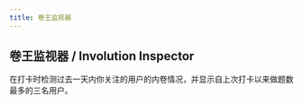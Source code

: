 ```yaml
---
title: 卷王监视器
---
```


## 卷王监视器 / Involution Inspector

在打卡时检测过去一天内你关注的用户的内卷情况，并显示自上次打卡以来做题数最多的三名用户。
